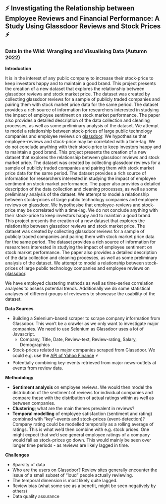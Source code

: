 ## ⚡ Investigating the Relationship between Employee Reviews and Financial Performance: A Study Using Glassdoor Reviews and Stock Prices ⚡
### Data in the Wild: Wrangling and Visualising Data (Autumn 2022)

**Introduction**

It is in the interest of any public company to increase
their stock-price to keep investors happy and to maintain a good brand. This project presents the creation of a new dataset that explores the relationship between glassdoor reviews and stock market price. The dataset was created by collecting glassdoor reviews for a sample of publicly traded companies and pairing them with stock market price data for the same period. The dataset provides a rich source of information for researchers interested in studying the impact of employee sentiment on stock market performance. The paper also provides a detailed description of the data collection and cleaning processes, as well as some preliminary analysis of the dataset. We attempt to model a relationship between stock-prices of large public technology companies and employee reviews on [glassdoor](https://www.glassdoor.com/). We hypothesise that employee-reviews and stock-price may be correlated with a time-lag. We do not conclude anything with
their stock-price to keep investors happy and to maintain a good brand. This project presents the creation of a new dataset that explores the relationship between glassdoor reviews and stock market price. The dataset was created by collecting glassdoor reviews for a sample of publicly traded companies and pairing them with stock market price data for the same period. The dataset provides a rich source of information for researchers interested in studying the impact of employee sentiment on stock market performance. The paper also provides a detailed description of the data collection and cleaning processes, as well as some preliminary analysis of the dataset. We attempt to model a relationship between stock-prices of large public technology companies and employee reviews on [glassdoor](https://www.glassdoor.com/). We hypothesise that employee-reviews and stock-price may be correlated with a time-lag. We do not conclude anything with
their stock-price to keep investors happy and to maintain a good brand. This project presents the creation of a new dataset that explores the relationship between glassdoor reviews and stock market price. The dataset was created by collecting glassdoor reviews for a sample of publicly traded companies and pairing them with stock market price data for the same period. The dataset provides a rich source of information for researchers interested in studying the impact of employee sentiment on stock market performance. The paper also provides a detailed description of the data collection and cleaning processes, as well as some preliminary analysis of the dataset. We attempt to model a relationship between stock-prices of large public technology companies and employee reviews on [glassdoor](https://www.glassdoor.com/).

We have employed clustering methods as well as time-series correlation analyses to assess potential trends. Additionally we do some statistical analyses of different groups of reviewers to showcase the usability of the dataset.

**Data Sources**

- Building a Selenium-based scraper to scrape company information from Glassdoor. This won’t be a crawler as we only want to investigate major companies. We need to use Selenium as Glassdoor uses a lot of Javascript.
    - Company, Title, Date, Review-text, Review-rating, Salary, Demographics
- Stock-prices related to major companies scraped from Glassdoor. We could e.g. use the [API of Yahoo Finance](https://rapidapi.com/apidojo/api/yh-finance) ⚡️
- Potentially combining key-events retrieved from major news-outlets at events from review data.

**Methodology**

- **Sentiment analysis** on employee reviews. We would then model the distribution of the sentiment of reviews for individual companies and compare these with the distribution of actual ratings within as well as between companies.
- **Clustering**; what are the main themes prevalent in reviews?
- **Temporal modelling** of employee satisfaction (sentiment and rating) combined with “key”-events and stock-prices (event-detection)? Company rating could be modelled temporally as a rolling average of ratings. This is what we’d then combine with e.g. stock prices. One might expect that we’d see general employee ratings of a company would fall as stock-prices go down. This would mainly be seen over longer time periods - as reviews are likely lagged in time.

**Challenges**

- Sparsity of data
- Who are the users on Glassdoor? Review sites generally encounter the issue of a small subset of “loud” people actually reviewing.
- The temporal dimension is most likely quite lagged.
- Review bias (what some see as a benefit, might be seen negatively by others)
- Data quality assurance
